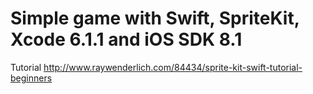 # Simple game with Swift, SpriteKit, Xcode 6.1.1 and iOS SDK 8.1
Tutorial http://www.raywenderlich.com/84434/sprite-kit-swift-tutorial-beginners
